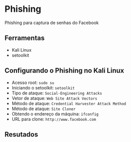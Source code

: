 # Phishing
Phishing para captura de senhas do Facebook

## Ferramentas
- Kali Linux
- setoolkit

## Configurando o Phishing no Kali Linux
- Acesso root: `sudo su`
- Iniciando o setoolkit: `setoolkit`
- Tipo de ataque: `Social-Engineering Attacks`
- Vetor de ataque: `Web Site Attack Vectors`
- Método de ataque: `Credential Harvester Attack Method` 
- Método de ataque: `Site Cloner`
- Obtendo o endereço da máquina: `ifconfig`
- URL para clone: `http://www.facebook.com`

## Resutados
